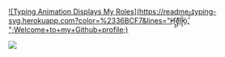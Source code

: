 [![Typing Animation Displays My Roles](https://readme-typing-svg.herokuapp.com?color=%2336BCF7&lines="H҉͙̤͍e̡͓̽l͆̕l̬̯ͯ͟o̞͘,̜̾͒͝ ";Welcome+to+my+Github+profile;)](https://git.io/typing-svg)


![](https://komarev.com/ghpvc/?username=bionicreject&label=TIMES+STALKED&style=for-the-badge)
